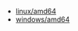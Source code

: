 
* <a href="https://caddyserver.com/api/download?os=linux&arch=amd64&p=github.com%2Fgreenpau%2Fcaddy-auth-portal%40v1.4.17&p=github.com%2Fgreenpau%2Fcaddy-auth-jwt%40v1.3.13&p=github.com%2Fgreenpau%2Fcaddy-trace%40v1.1.7" target="_blank">linux/amd64</a>
* <a href="https://caddyserver.com/api/download?os=windows&arch=amd64&p=github.com%2Fgreenpau%2Fcaddy-auth-portal%40v1.4.17&p=github.com%2Fgreenpau%2Fcaddy-auth-jwt%40v1.3.13&p=github.com%2Fgreenpau%2Fcaddy-trace%40v1.1.7" target="_blank">windows/amd64</a>

